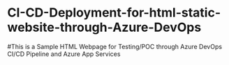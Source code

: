 # CI-CD-Deployment-for-html-static-website-through-Azure-DevOps
#This is a Sample HTML Webpage for Testing/POC through Azure DevOps CI/CD Pipeline and Azure App Services
